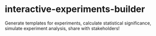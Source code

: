 # interactive-experiments-builder
Generate templates for experiments, calculate statistical significance, simulate experiment analysis, share with stakeholders!
